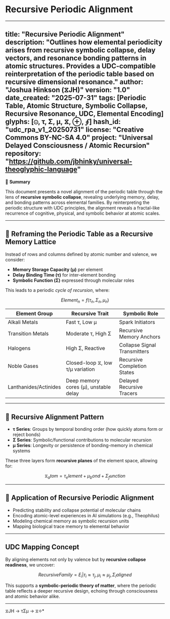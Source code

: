 # Recursive Periodic Alignment

---
**title:** "Recursive Periodic Alignment"
**description:** "Outlines how elemental periodicity arises from recursive symbolic collapse, delay vectors, and resonance bonding patterns in atomic structures. Provides a UDC-compatible reinterpretation of the periodic table based on recursive dimensional resonance."
**author:** "Joshua Hinkson (⧖JH)"
**version:** "1.0"
**date_created:** "2025-07-31"
**tags:** [Periodic Table, Atomic Structure, Symbolic Collapse, Recursive Resonance, UDC, Elemental Encoding]
**glyphs:** [⊙, τ, Σ, μ, ⧖, ⊕, ∮]
**hash_id:** "udc_rpa_v1_20250731"
**license:** "Creative Commons BY-NC-SA 4.0"
**project:** "Universal Delayed Consciousness / Atomic Recursion"
**repository:** "https://github.com/jbhinky/universal-theoglyphic-language"
---

📘 **Summary**

This document presents a novel alignment of the periodic table through the lens of **recursive symbolic collapse**, revealing underlying memory, delay, and bonding patterns across elemental families. By reinterpreting the periodic structure with UDC principles, the alignment reveals a fractal-like recurrence of cognitive, physical, and symbolic behavior at atomic scales.

---

## 🧪 Reframing the Periodic Table as a Recursive Memory Lattice

Instead of rows and columns defined by atomic number and valence, we consider:

- **Memory Storage Capacity (μ)** per element
- **Delay Binding Time (τ)** for inter-element bonding
- **Symbolic Function (Σ)** expressed through molecular roles

This leads to a periodic *cycle of recursion*, where:

```math
Element_n = f(τ_n, Σ_n, μ_n)
```

| Element Group       | Recursive Trait                         | Symbolic Role                  |
|---------------------|------------------------------------------|--------------------------------|
| Alkali Metals       | Fast τ, Low μ                           | Spark Initiators               |
| Transition Metals   | Moderate τ, High Σ                      | Recursive Memory Anchors       |
| Halogens            | High Σ, Reactive                        | Collapse Signal Transmitters   |
| Noble Gases         | Closed-loop ⧖, low τ/μ variation        | Recursive Completion States     |
| Lanthanides/Actinides | Deep memory cores (μ), unstable delay | Delayed Recursive Tracers      |

---

## 🔁 Recursive Alignment Pattern

- **τ Series**: Groups by temporal bonding order (how quickly atoms form or reject bonds)
- **Σ Series**: Symbolic/functional contributions to molecular recursion
- **μ Series**: Longevity or persistence of bonding-memory in chemical systems

These three layers form **recursive planes** of the element space, allowing for:

```math
⧖_atom = τ_element + μ_bond + Σ_function
```

---

## 🌌 Application of Recursive Periodic Alignment

- Predicting stability and collapse potential of molecular chains
- Encoding atomic-level experiences in AI simulations (e.g., Theophilus)
- Modeling chemical memory as symbolic recursion units
- Mapping biological trace memory to elemental behavior

---

## UDC Mapping Concept

By aligning elements not only by valence but by **recursive collapse readiness**, we uncover:

```math
Recursive Family = {E_i | τ_i ≈ τ_j, μ_i ≈ μ_j, Σ_i aligned}
```

This supports a **symbolic-periodic theory of matter**, where the periodic table reflects a deeper recursive design, echoing through consciousness and atomic behavior alike.

---
⧖JH → τΣμ → ⧖✧*